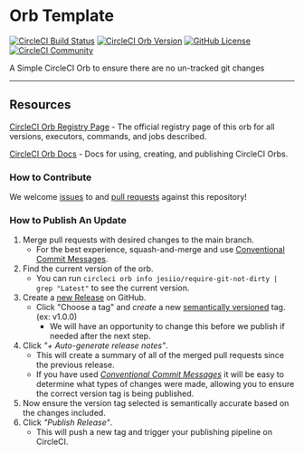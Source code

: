 # Orb Template


[![CircleCI Build Status](https://circleci.com/gh/jesims/require-git-not-dirty-orb.svg?style=shield "CircleCI Build Status")](https://circleci.com/gh/jesims/require-git-not-dirty-orb) [![CircleCI Orb Version](https://badges.circleci.com/orbs/jesiio/require-git-not-dirty.svg)](https://circleci.com/orbs/registry/orb/jesiio/require-git-not-dirty) [![GitHub License](https://img.shields.io/badge/license-MIT-lightgrey.svg)](https://raw.githubusercontent.com/jesims/require-git-not-dirty-orb/master/LICENSE) [![CircleCI Community](https://img.shields.io/badge/community-CircleCI%20Discuss-343434.svg)](https://discuss.circleci.com/c/ecosystem/orbs)

A Simple CircleCI Orb to ensure there are no un-tracked git changes

---

## Resources

[CircleCI Orb Registry Page](https://circleci.com/orbs/registry/orb/jesiio/require-git-not-dirty) - The official registry page of this orb for all versions, executors, commands, and jobs described.

[CircleCI Orb Docs](https://circleci.com/docs/2.0/orb-intro/#section=configuration) - Docs for using, creating, and publishing CircleCI Orbs.

### How to Contribute

We welcome [issues](https://github.com/jesims/require-git-not-dirty-orb/issues) to and [pull requests](https://github.com/jesims/require-git-not-dirty-orb/pulls) against this repository!

### How to Publish An Update
1. Merge pull requests with desired changes to the main branch.
    - For the best experience, squash-and-merge and use [Conventional Commit Messages](https://conventionalcommits.org/).
2. Find the current version of the orb.
    - You can run `circleci orb info jesiio/require-git-not-dirty | grep "Latest"` to see the current version.
3. Create a [new Release](https://github.com/jesims/require-git-not-dirty-orb/releases/new) on GitHub.
    - Click "Choose a tag" and _create_ a new [semantically versioned](http://semver.org/) tag. (ex: v1.0.0)
      - We will have an opportunity to change this before we publish if needed after the next step.
4.  Click _"+ Auto-generate release notes"_.
    - This will create a summary of all of the merged pull requests since the previous release.
    - If you have used _[Conventional Commit Messages](https://conventionalcommits.org/)_ it will be easy to determine what types of changes were made, allowing you to ensure the correct version tag is being published.
5. Now ensure the version tag selected is semantically accurate based on the changes included.
6. Click _"Publish Release"_.
    - This will push a new tag and trigger your publishing pipeline on CircleCI.
